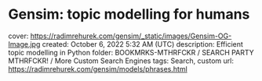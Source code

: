 # Gensim: topic modelling for humans

cover: https://radimrehurek.com/gensim/_static/images/Gensim-OG-Image.jpg
created: October 6, 2022 5:32 AM (UTC)
description: Efficient topic modelling in Python
folder: BOOKMRKS-MTHRFCKR / SEARCH PARTY MTHRFCKR! / More Custom Search Engines
tags: Search, custom
url: https://radimrehurek.com/gensim/models/phrases.html